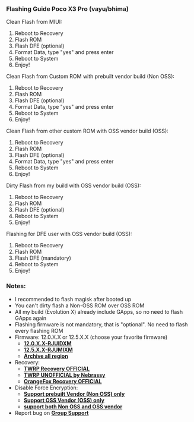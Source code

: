 ### Flashing Guide Poco X3 Pro (vayu/bhima)

Clean Flash from MIUI:
1. Reboot to Recovery
2. Flash ROM
3. Flash DFE (optional)
4. Format Data, type "yes" and press enter
5. Reboot to System
6. Enjoy!

Clean Flash from Custom ROM with prebuilt vendor build (Non OSS):
1. Reboot to Recovery
2. Flash ROM
3. Flash DFE (optional)
4. Format Data, type "yes" and press enter
5. Reboot to System
6. Enjoy!

Clean Flash from other custom ROM with OSS vendor build (OSS):
1. Reboot to Recovery
2. Flash ROM
3. Flash DFE (optional)
4. Format Data, type "yes" and press enter
5. Reboot to System
6. Enjoy!

Dirty Flash from my build with OSS vendor build (OSS):
1. Reboot to Recovery
2. Flash ROM
3. Flash DFE (optional)
4. Reboot to System
5. Enjoy!

Flashing for DFE user with OSS vendor build (OSS):
1. Reboot to Recovery
2. Flash ROM
3. Flash DFE (mandatory)
4. Reboot to System
5. Enjoy!

### Notes:
* I recommended to flash magisk after booted up
* You can't dirty flash a Non-OSS ROM over OSS ROM
* All my build (Evolution X) already include GApps, so no need to flash GApps again
* Flashing firmware is not mandatory, that is "optional". No need to flash every flashing ROM
* Firmware: 12.0.X.X or 12.5.X.X (choose your favorite firmware)
  - [**12.0.X.X-RJUIDXM**](https://sourceforge.net/projects/vayu-repository/files/Firmware/ID/)
  - [**12.5.X.X-RJUMIXM**](https://xiaomifirmwareupdater.com/firmware/vayu/)
  - [**Archive all region**](https://xiaomifirmwareupdater.com/archive/firmware/vayu/)
* Recovery:
  - [**TWRP Recovery OFFICIAL**](https://dl.twrp.me/vayu/)
  - [**TWRP UNOFFICIAL by Nebrassy**](https://androidfilehost.com/?fid=14943124697586359826)
  - [**OrangeFox Recovery OFFICIAL**](https://orangefox.download/device/vayu)
* Disable Force Encryption:
  - [**Support prebuilt Vendor (Non OSS) only**](https://sourceforge.net/projects/vayu-repository/files/Additional/DisableForceEncryption/DisableForceEncryption_PocoX3Pro_MIUI_Vendor.zip/download)
  - [**Support OSS Vendor (OSS) only**](https://sourceforge.net/projects/vayu-repository/files/Additional/DisableForceEncryption/DisableForceEncryption_PocoX3Pro_OSS_Vendor.zip/download)
  - [**support both Non OSS and OSS vendor**](https://orangefox.download/device/vayu)
* Report bug on [**Group Support**](https://t.me/GengKapakVayu)
